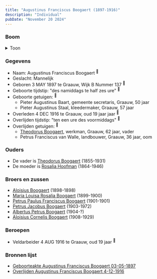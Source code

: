 ```yaml
---
title: "Augustinus Franciscus Boogaert (1897-1916)"
description: "Individual"
pubDate: "November 20 2024"
---
```


### Boom
<details><summary>Toon</summary>

![test](https://www.plantuml.com/plantuml/svg/ZP9FJm8n4CNl_HGJF7WYOTbb-HE20h8gYSOOFNWYtUsmD7HRqkc64C9tjyAkacZKMpDzy-QNUNDDZbjN5ehHMkeDjxo0b6Vht9fIYwbHneApN9F_GktOIWg4JDfCuUcDnSRjeC0YHKkd4ZcqQDnkW-pCDLES2FOC02R62hGlAvcjDH8DXmMNUZI2a1qOkuIduoXYfux6omgDCBOatsToZjOrW1FSjrf1BmQuc8L99vbuv_rIeX8760vIdkuMgN5EuM04GQ_JWQkpRrgNIYsu5elC6gBKU0glQxTXFdw4e1y6S6ivBxUUfu9uDiILv71dpBBWkYPejIDFa4ncuIpybG3chzwv5qUryvyqGKqJnTzeXeCj2Y5r_g63X_6Rj-x7HwZ4GyKXN2YPhzmEbJ9R3tPWrRgQpKh1AlglGjNf2qTjbzNJncLUafFQ9v3uKyWaPJ-6qONF9FyE9Qonk__UI0GtiwbVI72s47QDMlZpVGS0)
</details>

### Gegevens
- Naam: Augustinus Franciscus Boogaert <sup><a href="../s00317/" style="text-decoration:none" title="Geboorteakte Augustinus Franciscus Boogaert 03-05-1897">:link:</a></sup>
- Geslacht: Mannelijk
- Geboren 3 MAY 1897 te Graauw, Wijk B Nummer 137 <sup><a href="../s00317/" style="text-decoration:none" title="Geboorteakte Augustinus Franciscus Boogaert 03-05-1897">:link:</a></sup>
- Geboorte tijdstip: "des namiddags te half zes ure" <sup><a href="../s00317/" style="text-decoration:none" title="Geboorteakte Augustinus Franciscus Boogaert 03-05-1897">:link:</a></sup>
- Geboorte getuigen: <sup><a href="../s00317/" style="text-decoration:none" title="Geboorteakte Augustinus Franciscus Boogaert 03-05-1897">:link:</a></sup>
  - Pieter Augustinus Baart, gemeente secretaris, Graauw, 50 jaar
  - Pieter Augustinus Staal, kleedermaker, Graauw, 57 jaar
- Overleden 4 DEC 1916 te Graauw, oud 19 jaar jaar <sup><a href="../s00327/" style="text-decoration:none" title="Overlijden Augustinus Franciscus Boogaert 4-12-1916">:link:</a></sup>
- Overlijden tijdstip: "ten een ure des voormiddags" <sup><a href="../s00327/" style="text-decoration:none" title="Overlijden Augustinus Franciscus Boogaert 4-12-1916">:link:</a></sup>
- Overlijden getuigen: <sup><a href="../s00327/" style="text-decoration:none" title="Overlijden Augustinus Franciscus Boogaert 4-12-1916">:link:</a></sup>
  - [Theodorus Boogaert](../i00186/), werkman, Graauw, 62 jaar, vader
  - Petrus Franciscus van Walle, landbouwer, Graauw, 36 jaar, oom

### Ouders
- De vader is [Theodorus Boogaert](../i00186/) (1855-1931)
- De moeder is [Rosalia Hoofman](../i00024/) (1864-1946)

### Broers en zussen
- [Aloisius Boogaert](../i00188/) (1898-1898)
- [Maria Louisa Rosalia Boogaert](../i00189/) (1899-1900)
- [Petrus Paulus Franciscus Boogaert](../i00190/) (1901-1901)
- [Petrus Jacobus Boogaert](../i00191/) (1903-1972)
- [Albertus Petrus Boogaert](../i00192/) (1904-?)
- [Aloisius Cornelis Boogaert](../i00193/) (1908-1929)

### Beroepen
- Veldarbeider 4 AUG 1916 te Graauw, oud 19 jaar <sup><a href="../s00327/" style="text-decoration:none" title="Overlijden Augustinus Franciscus Boogaert 4-12-1916">:link:</a></sup>

### Bronnen lijst
- [Geboorteakte Augustinus Franciscus Boogaert 03-05-1897](../s00317/)
- [Overlijden Augustinus Franciscus Boogaert 4-12-1916](../s00327/)